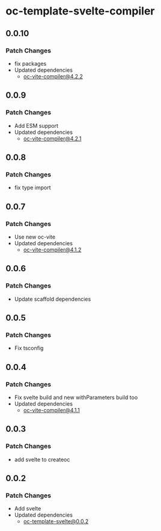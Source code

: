 # oc-template-svelte-compiler

## 0.0.10

### Patch Changes

- fix packages
- Updated dependencies
  - oc-vite-compiler@4.2.2

## 0.0.9

### Patch Changes

- Add ESM support
- Updated dependencies
  - oc-vite-compiler@4.2.1

## 0.0.8

### Patch Changes

- fix type import

## 0.0.7

### Patch Changes

- Use new oc-vite
- Updated dependencies
  - oc-vite-compiler@4.1.2

## 0.0.6

### Patch Changes

- Update scaffold dependencies

## 0.0.5

### Patch Changes

- Fix tsconfig

## 0.0.4

### Patch Changes

- Fix svelte build and new withParameters build too
- Updated dependencies
  - oc-vite-compiler@4.1.1

## 0.0.3

### Patch Changes

- add svelte to createoc

## 0.0.2

### Patch Changes

- Add svelte
- Updated dependencies
  - oc-template-svelte@0.0.2
